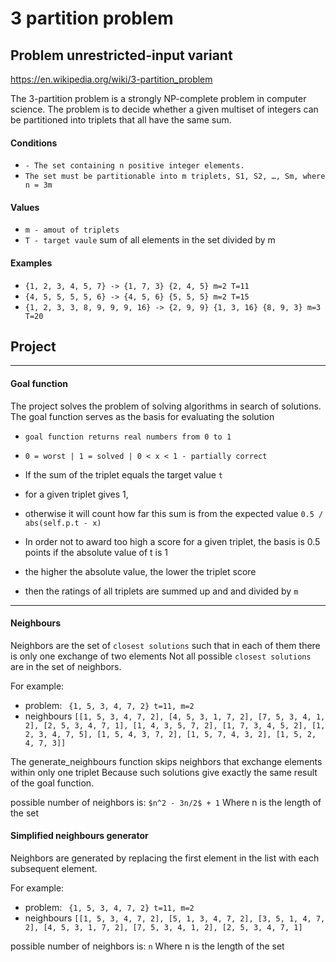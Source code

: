 # 3 partition problem
## Problem unrestricted-input variant
https://en.wikipedia.org/wiki/3-partition_problem

The 3-partition problem is a strongly NP-complete problem in computer science. The problem is to decide whether a given multiset of integers can be partitioned into triplets that all have the same sum.

#### Conditions
- ```- The set containing n positive integer elements.```
- ``` The set must be partitionable into m triplets, S1, S2, …, Sm, where n = 3m ```

#### Values

- ``` m - amout of triplets ```
- ``` T - target vaule ```  sum of all elements in the set divided by m


#### Examples
 - ``` {1, 2, 3, 4, 5, 7} -> {1, 7, 3} {2, 4, 5} m=2 T=11 ```
 - ``` {4, 5, 5, 5, 5, 6} -> {4, 5, 6} {5, 5, 5} m=2 T=15 ```
 - ``` {1, 2, 3, 3, 8, 9, 9, 9, 16} -> {2, 9, 9} {1, 3, 16} {8, 9, 3} m=3 T=20 ```

## Project

-----------------------------------------------------------------
#### Goal function
The project solves the problem of solving algorithms in search of solutions.
The goal function serves as the basis for evaluating the solution
- ``` goal function returns real numbers from 0 to 1 ```
- ``` 0 = worst | 1 = solved | 0 < x < 1 - partially correct ```


- If the sum of the triplet equals the target value ``` t ```
- for a given triplet gives 1, 
- otherwise it will count how far this sum is from the expected value ``` 0.5 / abs(self.p.t - x) ```
- In order not to award too high a score for a given triplet, the basis is 0.5 points if the absolute value of t is 1
- the higher the absolute value, the lower the triplet score
- then the ratings of all triplets are summed up and and divided by ``` m ```


-----------------------------------------------------------------
#### Neighbours
Neighbors are the set of ``` closest solutions ``` such that in each of them there is only one exchange of two elements
Not all possible ``` closest solutions ``` are in the set of neighbors.

For example:
- problem: ``` {1, 5, 3, 4, 7, 2} t=11, m=2```
- neighbours ``` [[1, 5, 3, 4, 7, 2], [4, 5, 3, 1, 7, 2], [7, 5, 3, 4, 1, 2], [2, 5, 3, 4, 7, 1], [1, 4, 3, 5, 7, 2], [1, 7, 3, 4, 5, 2], [1, 2, 3, 4, 7, 5], [1, 5, 4, 3, 7, 2], [1, 5, 7, 4, 3, 2], [1, 5, 2, 4, 7, 3]] ```

The generate_neighbours function skips neighbors that exchange elements within only one triplet
Because such solutions give exactly the same result of the goal function.

possible number of neighbors is: ``` $n^2 - 3n/2$ + 1 ```
Where n is the length of the set

#### Simplified neighbours generator
Neighbors are generated by replacing the first element in the list with each subsequent element.

For example:
- problem: ``` {1, 5, 3, 4, 7, 2} t=11, m=2```
- neighbours ``` [[1, 5, 3, 4, 7, 2], [5, 1, 3, 4, 7, 2], [3, 5, 1, 4, 7, 2], [4, 5, 3, 1, 7, 2], [7, 5, 3, 4, 1, 2], [2, 5, 3, 4, 7, 1] ```

possible number of neighbors is: ``` n ```
Where n is the length of the set
